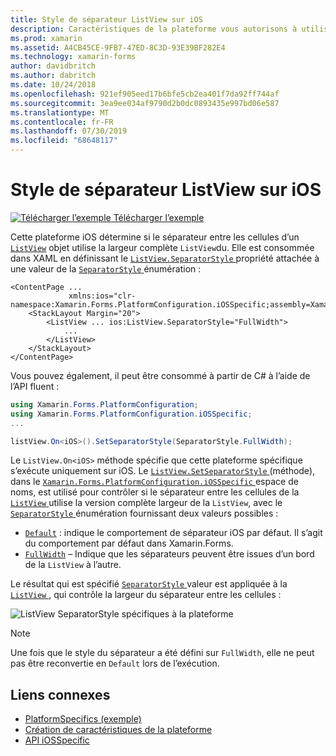 ```yaml
---
title: Style de séparateur ListView sur iOS
description: Caractéristiques de la plateforme vous autorisons à utiliser les fonctionnalités qui est disponible uniquement sur une plateforme spécifique, sans avoir à implémenter des convertisseurs personnalisés ou des effets. Cet article explique comment utiliser le spécifique à la plateforme iOS qui contrôle si le séparateur entre les cellules d’un ListView utilise la largeur complète de ListView.
ms.prod: xamarin
ms.assetid: A4CB45CE-9FB7-47ED-8C3D-93E39BF282E4
ms.technology: xamarin-forms
author: davidbritch
ms.author: dabritch
ms.date: 10/24/2018
ms.openlocfilehash: 921ef905eed17b6bfe5cb2ea401f7da92ff744af
ms.sourcegitcommit: 3ea9ee034af9790d2b0dc0893435e997bd06e587
ms.translationtype: MT
ms.contentlocale: fr-FR
ms.lasthandoff: 07/30/2019
ms.locfileid: "68648117"
---
```

# <a name="listview-separator-style-on-ios"></a>Style de séparateur ListView sur iOS

[![Télécharger l’exemple](~/media/shared/download.png) Télécharger l’exemple](https://docs.microsoft.com/samples/xamarin/xamarin-forms-samples/userinterface-platformspecifics)

Cette plateforme iOS détermine si le séparateur entre les cellules d’un [`ListView`](xref:Xamarin.Forms.ListView) objet utilise la largeur complète `ListView`du. Elle est consommée dans XAML en définissant le [ `ListView.SeparatorStyle` ](xref:Xamarin.Forms.PlatformConfiguration.iOSSpecific.ListView.SeparatorStyleProperty) propriété attachée à une valeur de la [ `SeparatorStyle` ](xref:Xamarin.Forms.PlatformConfiguration.iOSSpecific.SeparatorStyle) énumération :

```xaml
<ContentPage ...
             xmlns:ios="clr-namespace:Xamarin.Forms.PlatformConfiguration.iOSSpecific;assembly=Xamarin.Forms.Core">
    <StackLayout Margin="20">
        <ListView ... ios:ListView.SeparatorStyle="FullWidth">
            ...
        </ListView>
    </StackLayout>
</ContentPage>
```

Vous pouvez également, il peut être consommé à partir de C# à l’aide de l’API fluent :

```csharp
using Xamarin.Forms.PlatformConfiguration;
using Xamarin.Forms.PlatformConfiguration.iOSSpecific;
...

listView.On<iOS>().SetSeparatorStyle(SeparatorStyle.FullWidth);
```

Le `ListView.On<iOS>` méthode spécifie que cette plateforme spécifique s’exécute uniquement sur iOS. Le [ `ListView.SetSeparatorStyle` ](xref:Xamarin.Forms.PlatformConfiguration.iOSSpecific.ListView.SetSeparatorStyle(Xamarin.Forms.IPlatformElementConfiguration{Xamarin.Forms.PlatformConfiguration.iOS,Xamarin.Forms.ListView},Xamarin.Forms.PlatformConfiguration.iOSSpecific.SeparatorStyle)) (méthode), dans le [ `Xamarin.Forms.PlatformConfiguration.iOSSpecific` ](xref:Xamarin.Forms.PlatformConfiguration.iOSSpecific) espace de noms, est utilisé pour contrôler si le séparateur entre les cellules de la [ `ListView` ](xref:Xamarin.Forms.ListView) utilise la version complète largeur de la `ListView`, avec le [ `SeparatorStyle` ](xref:Xamarin.Forms.PlatformConfiguration.iOSSpecific.SeparatorStyle) énumération fournissant deux valeurs possibles :

- [`Default`](xref:Xamarin.Forms.PlatformConfiguration.iOSSpecific.SeparatorStyle.Default) : indique le comportement de séparateur iOS par défaut. Il s’agit du comportement par défaut dans Xamarin.Forms.
- [`FullWidth`](xref:Xamarin.Forms.PlatformConfiguration.iOSSpecific.SeparatorStyle.FullWidth) – Indique que les séparateurs peuvent être issues d’un bord de la `ListView` à l’autre.

Le résultat qui est spécifié [ `SeparatorStyle` ](xref:Xamarin.Forms.PlatformConfiguration.iOSSpecific.SeparatorStyle) valeur est appliquée à la [ `ListView` ](xref:Xamarin.Forms.ListView), qui contrôle la largeur du séparateur entre les cellules :

![](listview-separator-style-images/listview-separatorstyle.png "ListView SeparatorStyle spécifiques à la plateforme")

> [!NOTE]
> Une fois que le style du séparateur a été défini sur `FullWidth`, elle ne peut pas être reconvertie en `Default` lors de l’exécution.

## <a name="related-links"></a>Liens connexes

- [PlatformSpecifics (exemple)](https://docs.microsoft.com/samples/xamarin/xamarin-forms-samples/userinterface-platformspecifics)
- [Création de caractéristiques de la plateforme](~/xamarin-forms/platform/platform-specifics/index.md#creating-platform-specifics)
- [API iOSSpecific](xref:Xamarin.Forms.PlatformConfiguration.iOSSpecific)
